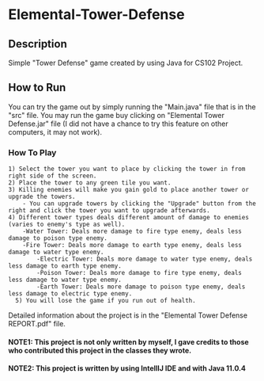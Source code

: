 # Elemental-Tower-Defense
## Description
Simple "Tower Defense" game created by using Java for CS102 Project.

## How to Run
You can try the game out by simply running the "Main.java" file that is in the "src" file.
You may run the game buy clicking on "Elemental Tower Defense.jar" file (I did not have a chance to try this feature on other computers, it may not work).

### How To Play
	1) Select the tower you want to place by clicking the tower in from right side of the screen.
	2) Place the tower to any green tile you want.
	3) Killing enemies will make you gain gold to place another tower or upgrade the towers.
      	- You can upgrade towers by clicking the "Upgrade" button from the right and click the tower you want to upgrade afterwards.
	4) Different tower types deals different amount of damage to enemies (varies to enemy's type as well).
		-Water Tower: Deals more damage to fire type enemy, deals less damage to poison type enemy.
      	-Fire Tower: Deals more damage to earth type enemy, deals less damage to water type enemy.
           	-Electric Tower: Deals more damage to water type enemy, deals less damage to earth type enemy.
            -Poison Tower: Deals more damage to fire type enemy, deals less damage to water type enemy.
            -Earth Tower: Deals more damage to poison type enemy, deals less damage to electric type enemy.
      5) You will lose the game if you run out of health.
 
Detailed information about the project is in the "Elemental Tower Defense REPORT.pdf" file.
      
      
#### NOTE1: This project is not only written by myself, I gave credits to those who contributed this project in the classes they wrote.
#### NOTE2: This project is written by using IntellIJ IDE and with Java 11.0.4
